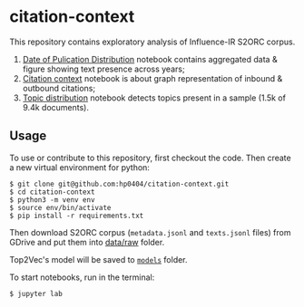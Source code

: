 # citation-context

This repository contains exploratory analysis of Influence-IR S2ORC corpus. 

1. [Date of Pulication Distribution](examples/1.0_hp_dist.ipynb) notebook contains aggregated data & figure showing text presence across years;
2. [Citation context](examples/2.0_hp_citation-context.ipynb) notebook is about graph representation of inbound & outbound citations;
3. [Topic distribution](examples/3.0_hp_topic-distribution.ipynb) notebook detects topics present in a sample (1.5k of 9.4k documents).


## Usage

To use or contribute to this repository, first checkout the code. 
Then create a new virtual environment for python:

```console
$ git clone git@github.com:hp0404/citation-context.git
$ cd citation-context
$ python3 -m venv env
$ source env/bin/activate
$ pip install -r requirements.txt
```

Then download S2ORC corpus (`metadata.jsonl` and `texts.jsonl` files) from GDrive and put them into [data/raw](data/raw) folder.

Top2Vec's model will be saved to [`models`](models/) folder.

To start notebooks, run in the terminal:
```console
$ jupyter lab
```
